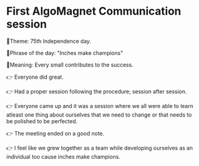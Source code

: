 # First AlgoMagnet Communication session

🌟Theme: 75th Independence day.

🌟Phrase of the day: "Inches make champions"

🌟Meaning: Every small contributes to the success.

👉 Everyone did great.

👉 Had a proper session following the procedure; session after session.

👉 Everyone came up and it was a session where we all were able to learn atleast one thing about ourselves that we need to change or that needs to be polished to be perfected.

👉 The meeting ended on a good note.

👉 I feel like we grew together as a team while developing ourselves as an individual too cause inches make champions.

